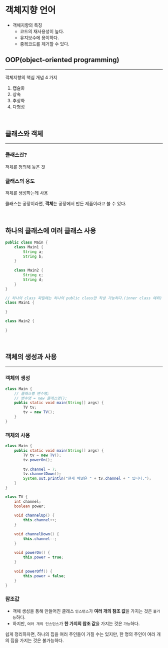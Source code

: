 # 객체지향 언어

* 객체지향의 특징
  * 코드의 재사용성이 높다.
  * 유지보수에 용이하다.
  * 중복코드를 제거할 수 있다.

## OOP(object-oriented programming)

---
객체지향의 핵심 개념 4 가지
1. 캡슐화
2. 상속
3. 추상화
4. 다형성

<br>

## 클래스와 객체

---

### 클래스란?
객체를 정의해 놓은 것

### 클래스의 용도
객체를 생성하는데 사용

클래스는 공장이라면, **객체**는 공장에서 만든 제품이라고 볼 수 있다.

<br>

## 하나의 클래스에 여러 클래스 사용
```java
public class Main {
    class Main1 {
        String a;
        String b;
    }
    
    class Main2 {
        String c;
        String d;
    }
}
```

```java
// 하나의 class 파일에는 하나의 public class만 작성 가능하다.(inner class 예외)
class Main1 {
        
}

class Main2 {
    
}
```

<br>

## 객체의 생성과 사용

---

### 객체의 생성
```java
class Main {
    // 클래스명 변수명;
    // 변수명 = new 클래스명();
    public static void main(String[] args) {
        TV tv;
        tv = new TV();
    } 
}
```

### 객체의 사용
```java
class Main {
    public static void main(String[] args) {
        TV tv = new TV();
        tv.powerOn();
        
        tv.channel = 7;
        tv.channelDown();
        System.out.println("현재 채널은 " + tv.channel + " 입니다.");
    }
}

class TV {
    int channel;
    boolean power;
    
    void channelUp() {
        this.channel++;
    }
    
    void channelDown() {
        this.channel--;
    }
    
    void powerOn() {
        this.power = true;
    }
  
    void powerOff() {
        this.power = false;
    }
}
```

### 참조값

* 객체 생성을 통해 만들어진 클래스 `인스턴스`가 **여러 개의 참조 값**을 가지는 것은 `불가능`하다.
* 하지만, `여러 개의 인스턴스`가 **한 가지의 참조 값**을 가지는 것은 `가능`하다.

쉽게 정리하자면, 하나의 집을 여러 주인들이 가질 수는 있지만, 한 명의 주인이 여러 개의 집을 가지는 것은 불가능하다.  


